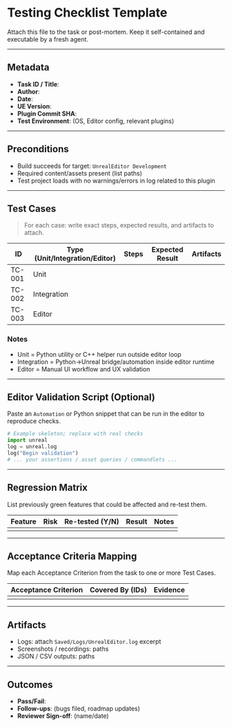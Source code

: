 # Testing Checklist Template

Attach this file to the task or post-mortem. Keep it self-contained and executable by a fresh agent.

---

## Metadata
- **Task ID / Title**:  
- **Author**:  
- **Date**:  
- **UE Version**:  
- **Plugin Commit SHA**:  
- **Test Environment**: (OS, Editor config, relevant plugins)

---

## Preconditions
- Build succeeds for target: `UnrealEditor Development`  
- Required content/assets present (list paths)  
- Test project loads with no warnings/errors in log related to this plugin

---

## Test Cases

> For each case: write exact steps, expected results, and artifacts to attach.

| ID | Type (Unit/Integration/Editor) | Steps | Expected Result | Artifacts |
|---|---|---|---|---|
| TC-001 | Unit |  |  |  |
| TC-002 | Integration |  |  |  |
| TC-003 | Editor |  |  |  |

### Notes
- Unit = Python utility or C++ helper run outside editor loop
- Integration = Python->Unreal bridge/automation inside editor runtime
- Editor = Manual UI workflow and UX validation

---

## Editor Validation Script (Optional)
Paste an `Automation` or Python snippet that can be run in the editor to reproduce checks.

```python
# Example skeleton; replace with real checks
import unreal
log = unreal.log
log("Begin validation")
# ... your assertions / asset queries / commandlets ...
```

---

## Regression Matrix
List previously green features that could be affected and re-test them.

| Feature | Risk | Re-tested (Y/N) | Result | Notes |
|---|---|---|---|---|
|  |  |  |  |  |

---

## Acceptance Criteria Mapping
Map each Acceptance Criterion from the task to one or more Test Cases.

| Acceptance Criterion | Covered By (IDs) | Evidence |
|---|---|---|
|  |  |  |

---

## Artifacts
- Logs: attach `Saved/Logs/UnrealEditor.log` excerpt
- Screenshots / recordings: paths
- JSON / CSV outputs: paths

---

## Outcomes
- **Pass/Fail**:  
- **Follow-ups**: (bugs filed, roadmap updates)
- **Reviewer Sign-off**: (name/date)
